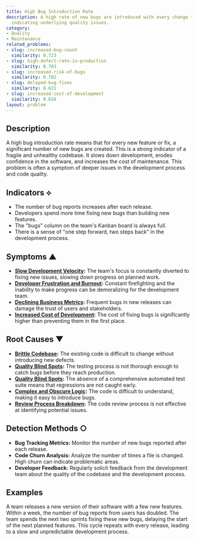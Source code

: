 ```yaml
---
title: High Bug Introduction Rate
description: A high rate of new bugs are introduced with every change to the codebase,
  indicating underlying quality issues.
category:
- Quality
- Maintenance
related_problems:
- slug: increased-bug-count
  similarity: 0.723
- slug: high-defect-rate-in-production
  similarity: 0.703
- slug: increased-risk-of-bugs
  similarity: 0.702
- slug: delayed-bug-fixes
  similarity: 0.631
- slug: increased-cost-of-development
  similarity: 0.626
layout: problem
---
```


## Description
A high bug introduction rate means that for every new feature or fix, a significant number of new bugs are created. This is a strong indicator of a fragile and unhealthy codebase. It slows down development, erodes confidence in the software, and increases the cost of maintenance. This problem is often a symptom of deeper issues in the development process and code quality.

## Indicators ⟡
- The number of bug reports increases after each release.
- Developers spend more time fixing new bugs than building new features.
- The "bugs" column on the team's Kanban board is always full.
- There is a sense of "one step forward, two steps back" in the development process.

## Symptoms ▲
- **[Slow Development Velocity](slow-development-velocity.md):** The team's focus is constantly diverted to fixing new issues, slowing down progress on planned work.
- **[Developer Frustration and Burnout](developer-frustration-and-burnout.md):** Constant firefighting and the inability to make progress can be demoralizing for the development team.
- **[Declining Business Metrics](declining-business-metrics.md):** Frequent bugs in new releases can damage the trust of users and stakeholders.
- **[Increased Cost of Development](increased-cost-of-development.md):** The cost of fixing bugs is significantly higher than preventing them in the first place.

## Root Causes ▼
- **[Brittle Codebase](brittle-codebase.md):** The existing code is difficult to change without introducing new defects.
- **[Quality Blind Spots](quality-blind-spots.md):** The testing process is not thorough enough to catch bugs before they reach production.
- **[Quality Blind Spots](quality-blind-spots.md):** The absence of a comprehensive automated test suite means that regressions are not caught early.
- **[Complex and Obscure Logic](complex-and-obscure-logic.md):** The code is difficult to understand, making it easy to introduce bugs.
- **[Review Process Breakdown](review-process-breakdown.md):** The code review process is not effective at identifying potential issues.

## Detection Methods ○
- **Bug Tracking Metrics:** Monitor the number of new bugs reported after each release.
- **Code Churn Analysis:** Analyze the number of times a file is changed. High churn can indicate problematic areas.
- **Developer Feedback:** Regularly solicit feedback from the development team about the quality of the codebase and the development process.

## Examples
A team releases a new version of their software with a few new features. Within a week, the number of bug reports from users has doubled. The team spends the next two sprints fixing these new bugs, delaying the start of the next planned features. This cycle repeats with every release, leading to a slow and unpredictable development process.
